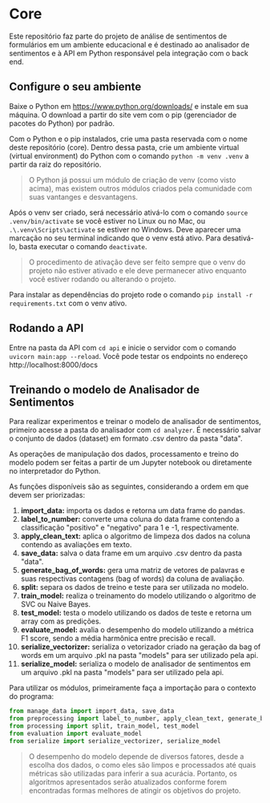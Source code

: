 # Core

Este repositório faz parte do projeto de análise de sentimentos de formulários em um ambiente educacional e é destinado ao analisador de sentimentos e à API em Python responsável pela integração com o back end.

## Configure o seu ambiente

Baixe o Python em https://www.python.org/downloads/ e instale em sua máquina. O download a partir do site vem com o pip (gerenciador de pacotes do Python) por padrão.

Com o Python e o pip instalados, crie uma pasta reservada com o nome deste repositório (core). Dentro dessa pasta, crie um ambiente virtual (virtual environment) do Python com o comando `python -m venv .venv` a partir da raiz do repositório.

> O Python já possui um módulo de criação de venv (como visto acima), mas existem outros módulos criados pela comunidade com suas vantanges e desvantagens.

Após o venv ser criado, será necessário ativá-lo com o comando `source .venv/bin/activate` se você estiver no Linux ou no Mac, ou `.\.venv\Scripts\activate` se estiver no Windows. Deve aparecer uma marcação no seu terminal indicando que o venv está ativo. Para desativá-lo, basta executar o comando `deactivate`.

> O procedimento de ativação deve ser feito sempre que o venv do projeto não estiver ativado e ele deve permanecer ativo enquanto você estiver rodando ou alterando o projeto.

Para instalar as dependências do projeto rode o comando `pip install -r requirements.txt` com o venv ativo.

## Rodando a API

Entre na pasta da API com `cd api` e inicie o servidor com o comando `uvicorn main:app --reload`. Você pode testar os endpoints no endereço http://localhost:8000/docs

## Treinando o modelo de Analisador de Sentimentos

Para realizar experimentos e treinar o modelo de analisador de sentimentos, primeiro acesse a pasta do analisador com `cd analyzer`. É necessário salvar o conjunto de dados (dataset) em formato .csv dentro da pasta "data".

As operações de manipulação dos dados, processamento e treino do modelo podem ser feitas a partir de um Jupyter notebook ou diretamente no interpretador do Python.

As funções disponíveis são as seguintes, considerando a ordem em que devem ser priorizadas:

1. **import_data:** importa os dados e retorna um data frame do pandas.
2. **label_to_number:** converte uma coluna do data frame contendo a classificação "positivo" e "negativo" para 1 e -1, respectivamente.
3. **apply_clean_text:** aplica o algoritmo de limpeza dos dados na coluna contendo as avaliações em texto.
4. **save_data:** salva o data frame em um arquivo .csv dentro da pasta "data".
5. **generate_bag_of_words:** gera uma matriz de vetores de palavras e suas respectivas contagens (bag of words) da coluna de avaliação.
6. **split:** separa os dados de treino e teste para ser utilizada no modelo.
7. **train_model:** realiza o treinamento do modelo utilizando o algoritmo de SVC ou Naive Bayes.
8. **test_model:** testa o modelo utilizando os dados de teste e retorna um array com as predições.
9. **evaluate_model:** avalia o desempenho do modelo utilizando a métrica F1 score, sendo a média harmônica entre precisão e recall.
10. **serialize_vectorizer:** serializa o vetorizador criado na geração da bag of words em um arquivo .pkl na pasta "models" para ser utilizado pela api.
11. **serialize_model:** serializa o modelo de analisador de sentimentos em um arquivo .pkl na pasta "models" para ser utilizado pela api.

Para utilizar os módulos, primeiramente faça a importação para o contexto do programa:
```python
from manage_data import import_data, save_data
from preprocessing import label_to_number, apply_clean_text, generate_bag_of_words
from processing import split, train_model, test_model
from evaluation import evaluate_model
from serialize import serialize_vectorizer, serialize_model
```

> O desempenho do modelo depende de diversos fatores, desde a escolha dos dados, o como eles são limpos e processados até quais métricas são utilizadas para inferir a sua acurácia. Portanto, os algoritmos apresentados serão atualizados conforme forem encontradas formas melhores de atingir os objetivos do projeto.